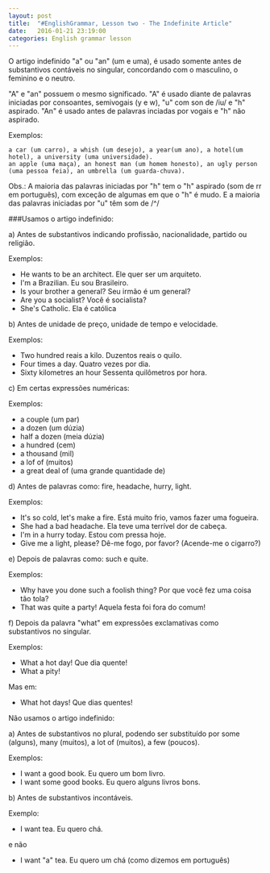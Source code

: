 ```yaml
---
layout: post
title:  "#EnglishGrammar, Lesson two - The Indefinite Article"
date:   2016-01-21 23:19:00
categories: English grammar lesson
---
```


O artigo indefinido "a" ou "an" (um e uma), é usado somente antes 
de substantivos contáveis no singular, concordando com o masculino, o feminino e o neutro.

"A" e "an" possuem o mesmo significado. "A" é usado diante de 
palavras iniciadas por consoantes, semivogais (y e w), "u" com son de /iu/ e "h" aspirado. "An" é usado antes de palavras inciadas por vogais e "h" não aspirado.

Exemplos:
	
	a car (um carro), a whish (um desejo), a year(um ano), a hotel(um hotel), a university (uma universidade).
	an apple (uma maça), an honest man (um homem honesto), an ugly person (uma pessoa feia), an umbrella (um guarda-chuva).

Obs.: A maioria das palavras iniciadas por "h" tem o "h" aspirado (som de rr em português), com exceção de algumas em que o "h" é mudo. E a maioria das palavras iniciadas por "u" têm som de /^/

###Usamos o artigo indefinido:

a) Antes de substantivos indicando profissão, nacionalidade, partido ou religião.

Exemplos:

* He wants to be an architect.
Ele quer ser um arquiteto.
* I'm a Brazilian.
Eu sou Brasileiro.
* Is your brother a general?
Seu irmão é um general?
* Are you a socialist?
Você é socialista?
* She's Catholic.
Ela é católica

b) Antes de unidade de preço, unidade de tempo e velocidade.

Exemplos:

* Two hundred reais a kilo.
Duzentos reais o quilo.
* Four times a day.
Quatro vezes por dia.
* Sixty kilometres an hour
Sessenta quilômetros por hora.

c) Em certas expressões numéricas:

Exemplos:

* a couple (um par)
* a dozen (um dúzia)
* half a dozen (meia dúzia)
* a hundred (cem)
* a thousand (mil)
* a lof of (muitos)
* a great deal of (uma grande quantidade de)

d) Antes de palavras como: fire, headache, hurry, light.

Exemplos:

* It's so cold, let's make a fire.
Está muito frio, vamos fazer uma fogueira.
* She had a bad headache.
Ela teve uma terrível dor de cabeça.
* I'm in a hurry today.
Estou com pressa hoje.
* Give me a light, please?
Dê-me fogo, por favor? (Acende-me o cigarro?)

e) Depois de palavras como: such e quite.

Exemplos:

* Why have you done such a foolish thing?
Por que você fez uma coisa tão tola?
* That was quite a party!
Aquela festa foi fora do comum!

f) Depois da palavra "what" em expressões exclamativas como substantivos no singular.

Exemplos:

* What a hot day!
Que dia quente!
* What a pity!

Mas em:

* What hot days!
Que dias quentes!

Não usamos o artigo indefinido:

a) Antes de substantivos no plural, podendo ser substituído por some (alguns), many (muitos), a lot of (muitos), a few (poucos).

Exemplos:

* I want a good book.
Eu quero um bom livro.
* I want some good books.
Eu quero alguns livros bons.

b) Antes de substantivos incontáveis.

Exemplo:

* I want tea.
Eu quero chá.

e não

* I want "a" tea.
Eu quero um chá (como dizemos em português)